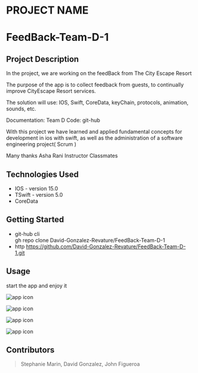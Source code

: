 
# PROJECT NAME
# FeedBack-Team-D-1
## Project Description

In the project, we are working on the feedBack from The City Escape Resort

The purpose of the app is to collect feedback from guests, to continually improve CityEscape Resort services.

The solution will use:
IOS, Swift, CoreData, keyChain, protocols, animation, sounds, etc.

Documentation: Team D 
Code:   git-hub 
  
With this project we have learned and applied fundamental concepts for development in ios with swift, as well as the administration of a software engineering project( Scrum )

Many thanks
Asha Rani Instructor
Classmates


## Technologies Used

* IOS - version 15.0
* TSwift - version 5.0
* CoreData  

 

## Getting Started
* git-hub cli   
gh repo clone David-Gonzalez-Revature/FeedBack-Team-D-1
* http
https://github.com/David-Gonzalez-Revature/FeedBack-Team-D-1.git

## Usage

start the app and enjoy it

![app icon](https://github.com/David-Gonzalez-Revature/FeedBack-Team-D-1/blob/main/Screen%20Shot%202022-03-30%20at%2010.55.01%20AM.png)

![app icon](https://github.com/David-Gonzalez-Revature/FeedBack-Team-D-1/blob/main/Screen%20Shot%202022-03-30%20at%2010.55.09%20AM.png)

![app icon](https://github.com/David-Gonzalez-Revature/FeedBack-Team-D-1/blob/main/Screen%20Shot%202022-03-30%20at%2010.55.18%20AM.png)

![app icon](https://github.com/David-Gonzalez-Revature/FeedBack-Team-D-1/blob/main/Screen%20Shot%202022-03-30%20at%2010.55.55%20AM.png)





## Contributors

> Stephanie Marin, David Gonzalez, John Figueroa


